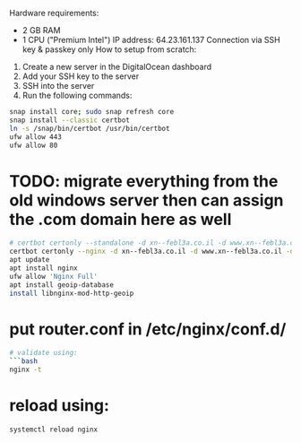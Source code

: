 Hardware requirements:
- 2 GB RAM
- 1 CPU ("Premium Intel")
IP address: 64.23.161.137
Connection via SSH key & passkey only
How to setup from scratch:
1. Create a new server in the DigitalOcean dashboard
2. Add your SSH key to the server
3. SSH into the server
4. Run the following commands:
```bash
snap install core; sudo snap refresh core
snap install --classic certbot
ln -s /snap/bin/certbot /usr/bin/certbot
ufw allow 443
ufw allow 80
```
# TODO: migrate everything from the old windows server then can assign the .com domain here as well
```bash
# certbot certonly --standalone -d xn--febl3a.co.il -d www.xn--febl3a.co.il -d api.xn--febl3a.co.il -d xn--febl3a.com -d www.xn--febl3a.com -d api.xn--febl3a.com
certbot certonly --nginx -d xn--febl3a.co.il -d www.xn--febl3a.co.il -d api.xn--febl3a.co.il
apt update
apt install nginx
ufw allow 'Nginx Full'
apt install geoip-database
install libnginx-mod-http-geoip
```
# put router.conf in /etc/nginx/conf.d/
```bash
# validate using:
```bash
nginx -t
```
# reload using:
```bash
systemctl reload nginx
```
